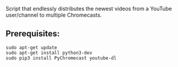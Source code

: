 Script that endlessly distributes the newest videos from a YouTube user/channel
to multiple Chromecasts.

## Prerequisites:

```
sudo apt-get update
sudo apt-get install python3-dev
sudo pip3 install PyChromecast youtube-dl
```
